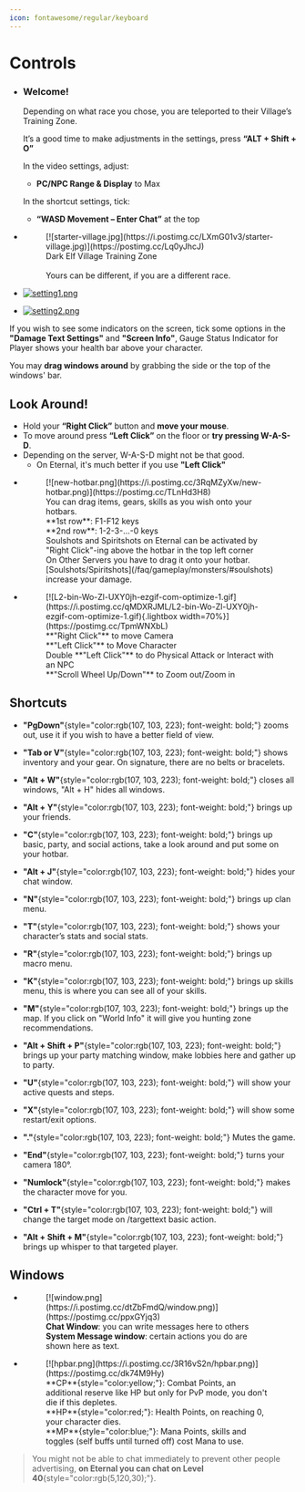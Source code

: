 ```yaml
---
icon: fontawesome/regular/keyboard
---
```


# Controls
<div class="grid cards" markdown>

- ### Welcome!

    Depending on what race you chose, you are teleported to their Village’s Training Zone. 

    It’s a good time to make adjustments in the settings, press **“ALT + Shift + O”**

    In the video settings, adjust:

    - __PC/NPC Range & Display__ to Max

    In the shortcut settings, tick:

    - __“WASD Movement – Enter Chat”__ at the top

- <figure span="markdown">
    [![starter-village.jpg](https://i.postimg.cc/LXmG01v3/starter-village.jpg)](https://postimg.cc/Lq0yJhcJ)
    <figcaption>Dark Elf Village Training Zone <br> <br> Yours can be different, if you are a different race.</figcaption>
    </figure>

- [![setting1.png](https://i.postimg.cc/s2NFNXQB/setting1.png)](https://postimg.cc/1gwYgyKP)

- [![setting2.png](https://i.postimg.cc/Qxk2rSKZ/setting2.png)](https://postimg.cc/F7zWyyxT)

</div>

If you wish to see some indicators on the screen, tick some options in the __"Damage Text Settings"__ and __"Screen Info"__, Gauge Status Indicator for Player shows your health bar above your character.

You may __drag windows around__ by grabbing the side or the top of the windows' bar.

## Look Around!

- Hold your **“Right Click”** button and **move your mouse**.
- To move around press **“Left Click”** on the floor or **try pressing W-A-S-D**.
- Depending on the server, W-A-S-D might not be that good.
    - On Eternal, it's much better if you use **"Left Click"**

<div class="grid cards" markdown>

- <figure markdown>
    [![new-hotbar.png](https://i.postimg.cc/3RqMZyXw/new-hotbar.png)](https://postimg.cc/TLnHd3H8)
    <figcaption>You can drag items, gears, skills as you wish onto your hotbars. </figcaption>
    <figcaption>**1st row**: F1-F12 keys <br> **2nd row**: 1-2-3-...-0 keys</figcaption>
    <figcaption>Soulshots and Spiritshots on Eternal can be activated by "Right Click"-ing above the hotbar in the top left corner <br> On Other Servers you have to drag it onto your hotbar. [Soulshots/Spiritshots](/faq/gameplay/monsters/#soulshots) increase your damage.</figcaption>
    </figure>


- <figure markdown>
    [![L2-bin-Wo-Zl-UXY0jh-ezgif-com-optimize-1.gif](https://i.postimg.cc/qMDXRJML/L2-bin-Wo-Zl-UXY0jh-ezgif-com-optimize-1.gif){.lightbox width=70%}](https://postimg.cc/TpmWNXbL)
    <figcaption>**"Right Click"** to move Camera <br> **"Left Click"** to Move Character <br> </figcaption>
    <figcaption>Double **"Left Click"** to do Physical Attack or Interact with an NPC</figcaption>
    <figcaption>**"Scroll Wheel Up/Down"** to Zoom out/Zoom in </figcaption>
    </figure>

</div>

## Shortcuts

- **"PgDown"**{style="color:rgb(107, 103, 223); font-weight: bold;"} zooms out, use it if you wish to have a better field of view.

- **"Tab or V"**{style="color:rgb(107, 103, 223); font-weight: bold;"} shows inventory and your gear. On signature, there are no belts or bracelets.

- **"Alt + W"**{style="color:rgb(107, 103, 223); font-weight: bold;"} closes all windows, "Alt + H" hides all windows.

- **"Alt + Y"**{style="color:rgb(107, 103, 223); font-weight: bold;"} brings up your friends.

- **"C"**{style="color:rgb(107, 103, 223); font-weight: bold;"} brings up basic, party, and social actions, take a look around and put some on your hotbar.

- **"Alt + J"**{style="color:rgb(107, 103, 223); font-weight: bold;"} hides your chat window.

- **"N"**{style="color:rgb(107, 103, 223); font-weight: bold;"} brings up clan menu.

- **"T"**{style="color:rgb(107, 103, 223); font-weight: bold;"} shows your character’s stats and social stats.

- **"R"**{style="color:rgb(107, 103, 223); font-weight: bold;"} brings up macro menu.

- **"K"**{style="color:rgb(107, 103, 223); font-weight: bold;"} brings up skills menu, this is where you can see all of your skills.

- **"M"**{style="color:rgb(107, 103, 223); font-weight: bold;"} brings up the map. If you click on "World Info" it will give you hunting zone recommendations.

- **"Alt + Shift + P"**{style="color:rgb(107, 103, 223); font-weight: bold;"} brings up your party matching window, make lobbies here and gather up to party.

- **"U"**{style="color:rgb(107, 103, 223); font-weight: bold;"} will show your active quests and steps.

- **"X"**{style="color:rgb(107, 103, 223); font-weight: bold;"} will show some restart/exit options.

- **"."**{style="color:rgb(107, 103, 223); font-weight: bold;"} Mutes the game.

- **"End"**{style="color:rgb(107, 103, 223); font-weight: bold;"} turns your camera 180°.

- **"Numlock"**{style="color:rgb(107, 103, 223); font-weight: bold;"} makes the character move for you.

- **"Ctrl + T"**{style="color:rgb(107, 103, 223); font-weight: bold;"} will change the target mode on /targettext basic action.

- **"Alt + Shift + M"**{style="color:rgb(107, 103, 223); font-weight: bold;"} brings up whisper to that targeted player.

## Windows

<div class="grid cards" markdown>

- <figure markdown>
    [![window.png](https://i.postimg.cc/dtZbFmdQ/window.png)](https://postimg.cc/ppxGYjq3)
    <figcaption><strong>Chat Window</strong>: you can write messages here to others <br> 
    <strong>System Message window</strong>: certain actions you do are shown here as text.</figcaption>
- <figure markdown>
    [![hpbar.png](https://i.postimg.cc/3R16vS2n/hpbar.png)](https://postimg.cc/dk74M9Hy)
    <figcaption>**CP**{style="color:yellow;"}: Combat Points, an additional reserve like HP but only for PvP mode, you don't die if this depletes.</figcaption>
    <figcaption>**HP**{style="color:red;"}: Health Points, on reaching 0, your character dies.</figcaption>
    <figcaption>**MP**{style="color:blue;"}: Mana Points, skills and toggles (self buffs until turned off) cost Mana to use.</figcaption>
    </figure>
</figure>

</div>

> You might not be able to chat immediately to prevent other people advertising, **on Eternal you can chat on Level 40**{style="color:rgb(5,120,30);"}.   

